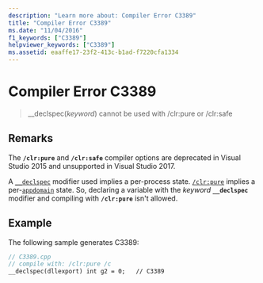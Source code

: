 ```yaml
---
description: "Learn more about: Compiler Error C3389"
title: "Compiler Error C3389"
ms.date: "11/04/2016"
f1_keywords: ["C3389"]
helpviewer_keywords: ["C3389"]
ms.assetid: eaaffe17-23f2-413c-b1ad-f7220cfa1334
---
```

# Compiler Error C3389

> __declspec(*keyword*) cannot be used with /clr:pure or /clr:safe

## Remarks

The **`/clr:pure`** and **`/clr:safe`** compiler options are deprecated in Visual Studio 2015 and unsupported in Visual Studio 2017.

A [`__declspec`](../../cpp/declspec.md) modifier used implies a per-process state.  [`/clr:pure`](../../build/reference/clr-common-language-runtime-compilation.md) implies a per-[`appdomain`](../../cpp/appdomain.md) state.  So, declaring a variable with the *keyword* **`__declspec`** modifier and compiling with **`/clr:pure`** isn't allowed.

## Example

The following sample generates C3389:

```cpp
// C3389.cpp
// compile with: /clr:pure /c
__declspec(dllexport) int g2 = 0;   // C3389
```
